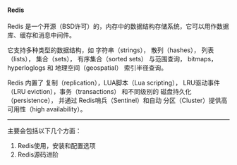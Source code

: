 #### Redis

Redis 是一个开源（BSD许可）的，内存中的数据结构存储系统，它可以用作数据库、缓存和消息中间件。
 
它支持多种类型的数据结构，如 字符串（strings）， 散列（hashes）， 列表（lists）， 集合（sets）， 有序集合（sorted sets） 与范围查询， bitmaps， hyperloglogs 和 地理空间（geospatial） 索引半径查询。
 
Redis 内置了 复制（replication），LUA脚本（Lua scripting）， LRU驱动事件（LRU eviction），事务（transactions） 和不同级别的 磁盘持久化（persistence）， 并通过 Redis哨兵（Sentinel）和自动 分区（Cluster）提供高可用性（high availability）。

---

主要会包括以下几个方面：

1. Redis使用，安装和配置选项
2. Redis源码进阶

